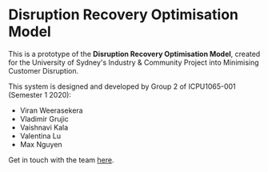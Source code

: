 # Disruption Recovery Optimisation Model

This is a prototype of the **Disruption Recovery Optimisation Model**, created for the University of Sydney's Industry & Community Project into Minimising Customer Disruption.

This system is designed and developed by Group 2 of ICPU1065-001 (Semester 1 2020):
- Viran Weerasekera
- Vladimir Grujic
- Vaishnavi Kala
- Valentina Lu
- Max Nguyen

Get in touch with the team <a href="mailto:viran.w@icloud.com">here</a>.
